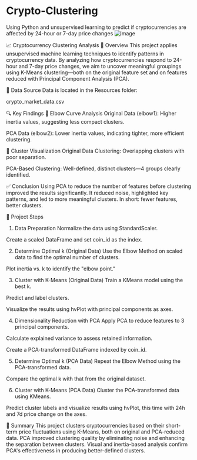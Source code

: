 # Crypto-Clustering
Using Python and unsupervised learning to predict if cryptocurrencies are affected by 24-hour or 7-day price changes
![image](https://github.com/user-attachments/assets/e5a2c1da-908b-486d-bc7b-e9798f376368)


📈 Cryptocurrency Clustering Analysis
🧠 Overview
This project applies unsupervised machine learning techniques to identify patterns in cryptocurrency data. By analyzing how cryptocurrencies respond to 24-hour and 7-day price changes, we aim to uncover meaningful groupings using K-Means clustering—both on the original feature set and on features reduced with Principal Component Analysis (PCA).

📁 Data Source
Data is located in the Resources folder:

crypto_market_data.csv

🔍 Key Findings
🧮 Elbow Curve Analysis
Original Data (elbow1): Higher inertia values, suggesting less compact clusters.

PCA Data (elbow2): Lower inertia values, indicating tighter, more efficient clustering.

🧊 Cluster Visualization
Original Data Clustering: Overlapping clusters with poor separation.

PCA-Based Clustering: Well-defined, distinct clusters—4 groups clearly identified.

✅ Conclusion
Using PCA to reduce the number of features before clustering improved the results significantly. It reduced noise, highlighted key patterns, and led to more meaningful clusters. In short: fewer features, better clusters.

📘 Project Steps
1. Data Preparation
Normalize the data using StandardScaler.

Create a scaled DataFrame and set coin_id as the index.

2. Determine Optimal k (Original Data)
Use the Elbow Method on scaled data to find the optimal number of clusters.

Plot inertia vs. k to identify the "elbow point."

3. Cluster with K-Means (Original Data)
Train a KMeans model using the best k.

Predict and label clusters.

Visualize the results using hvPlot with principal components as axes.

4. Dimensionality Reduction with PCA
Apply PCA to reduce features to 3 principal components.

Calculate explained variance to assess retained information.

Create a PCA-transformed DataFrame indexed by coin_id.

5. Determine Optimal k (PCA Data)
Repeat the Elbow Method using the PCA-transformed data.

Compare the optimal k with that from the original dataset.

6. Cluster with K-Means (PCA Data)
Cluster the PCA-transformed data using KMeans.

Predict cluster labels and visualize results using hvPlot, this time with 24h and 7d price change on the axes.

📝 Summary
This project clusters cryptocurrencies based on their short-term price fluctuations using K-Means, both on original and PCA-reduced data. PCA improved clustering quality by eliminating noise and enhancing the separation between clusters. Visual and inertia-based analysis confirm PCA's effectiveness in producing better-defined clusters.
